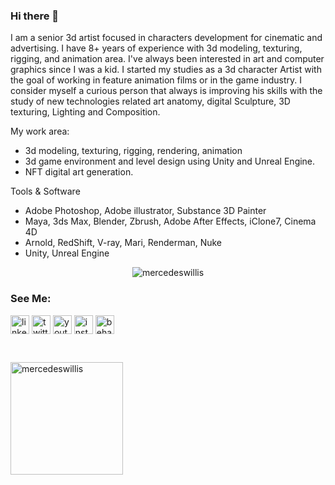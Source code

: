 ### Hi there 👋

I am a senior 3d artist focused in characters development for cinematic and advertising. I have 8+ years of experience with 3d modeling, texturing, rigging, and animation area.
I've always been interested in art and computer graphics since I was a kid. I started my studies as a 3d character Artist with the goal of working in feature animation films or in the game industry.
I consider myself a curious person that always is improving his skills with the study of new technologies related art anatomy, digital Sculpture, 3D texturing, Lighting and Composition.

My work area:
- 3d modeling, texturing, rigging, rendering, animation
- 3d game environment and level design using Unity and Unreal Engine. 
- NFT digital art generation.

Tools & Software
- Adobe Photoshop, Adobe illustrator, Substance 3D Painter
- Maya, 3ds Max, Blender, Zbrush, Adobe After Effects, iClone7, Cinema 4D
- Arnold, RedShift, V-ray, Mari, Renderman, Nuke
- Unity, Unreal Engine

<p align="center"><img src="https://github-readme-streak-stats.herokuapp.com/?user=mercedeswillis&theme=black-ice&hide_border=true&stroke=0000&background=0D1117&ring=e05397&fire=e05397&currStreakLabel=e05397&bg_color=30,e96443,904e95&title_color=fff&text_color=fff" alt="mercedeswillis" /></p>

<h3 align="left">See Me:</h3>
<p align="left">
<a href="https://www.linkedin.com](https://www.linkedin.com/in/mercedeswillis3dart/" target="blank"><img align="center" src="https://www.vectorlogo.zone/logos/linkedin/linkedin-tile.svg" alt="linkedin" height="30" width="30" /></a>
<a href="https://twitter.com](https://twitter.com/MercedesW3D" target="blank"><img align="center" src="https://www.vectorlogo.zone/logos/twitter/twitter-tile.svg" alt="twitter" height="30" width="30" /></a>
<a href="https://www.youtube.com/@MercedesWillis3D" target="blank"><img align="center" src="https://www.vectorlogo.zone/logos/youtube/youtube-tile.svg" alt="youtube" height="30" width="30" /></a>
<a href="https://www.instagram.com/contact.3dart.world/" target="blank"><img align="center" src="https://www.vectorlogo.zone/logos/instagram/instagram-tile.svg" alt="instagram" height="30" width="30" /></a>
<a href="https://www.behance.net/mercedeswillis1" target="blank"><img align="center" src="https://seeklogo.com/images/B/behance-logo-1373E40919-seeklogo.com.png" alt="behance" height="30" width="30" /></a>

</p>

<br>
<p align="left"><img height="180em" src="https://github-readme-stats.vercel.app/api?username=mercedeswillis&hide_border=true&count_private=true&show_icons=true&theme=radical&bg_color=0D1117" alt="mercedeswillis" align = "left"/></p>
